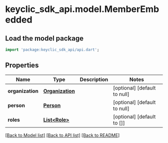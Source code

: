 # keyclic_sdk_api.model.MemberEmbedded

## Load the model package
```dart
import 'package:keyclic_sdk_api/api.dart';
```

## Properties
Name | Type | Description | Notes
------------ | ------------- | ------------- | -------------
**organization** | [**Organization**](Organization.md) |  | [optional] [default to null]
**person** | [**Person**](Person.md) |  | [optional] [default to null]
**roles** | [**List&lt;Role&gt;**](Role.md) |  | [optional] [default to []]

[[Back to Model list]](../README.md#documentation-for-models) [[Back to API list]](../README.md#documentation-for-api-endpoints) [[Back to README]](../README.md)


